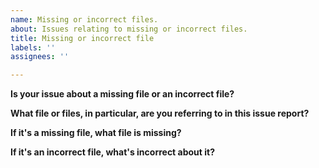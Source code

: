 ```yaml
---
name: Missing or incorrect files.
about: Issues relating to missing or incorrect files.
title: Missing or incorrect file
labels: ''
assignees: ''

---
```


**Is your issue about a missing file or an incorrect file?**

**What file or files, in particular, are you referring to in this issue report?**

**If it's a missing file, what file is missing?**

**If it's an incorrect file, what's incorrect about it?**
